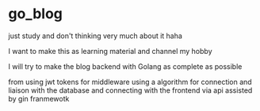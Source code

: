 # go_blog
just study and don't thinking very much about it haha

I want to make this as learning material and channel my hobby

I will try to make the blog backend with Golang as complete as possible


from using jwt tokens for middleware
using a algorithm for connection and liaison with the database
and connecting with the frontend via api assisted by gin franmewotk
